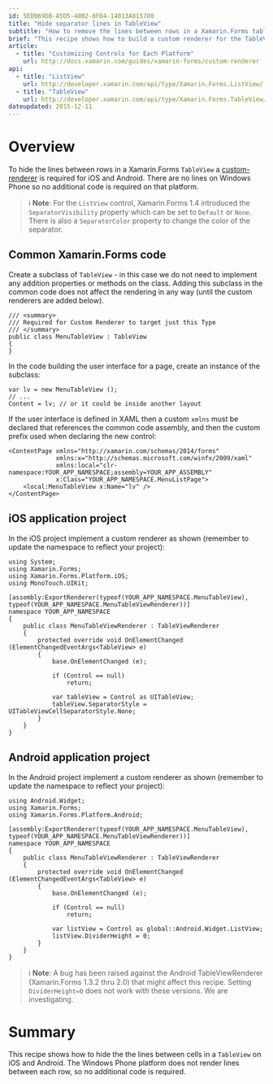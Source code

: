 ```yaml
---
id: 5EDB69DB-A5D5-40B2-8FD4-14013A815700
title: "Hide separator lines in TableView"
subtitle: "How to remove the lines between rows in a Xamarin.Forms table view"
brief: "This recipe shows how to build a custom renderer for the TableView to hide the lines between each cell on iOS and Android."
article:
  - title: "Customizing Controls for Each Platform" 
    url: http://docs.xamarin.com/guides/xamarin-forms/custom-renderer
api:
  - title: "ListView" 
    url: http://developer.xamarin.com/api/type/Xamarin.Forms.ListView/
  - title: "TableView" 
    url: http://developer.xamarin.com/api/type/Xamarin.Forms.TableView/
dateupdated: 2015-12-11
---
```


# Overview

To hide the lines between rows in a Xamarin.Forms `TableView` a [custom-renderer](http://developer.xamarin.com/guides/xamarin-forms/custom-renderer)  is required for iOS and Android. There are no lines on Windows Phone so no additional code is required on that platform.

> ℹ️ **Note**: For the `ListView` control, Xamarin.Forms 1.4 introduced the `SeparatorVisibility` property which can be set to `Default` or `None`. There is also a `SeparatorColor` property to change the color of the separator.

## Common Xamarin.Forms code

Create a subclass of `TableView` - in this case we do not need to implement any addition properties or methods on the class. Adding this subclass in the common code does not affect the rendering in any way (until the custom renderers are added below).


```
/// <summary>
/// Required for Custom Renderer to target just this Type
/// </summary>
public class MenuTableView : TableView
{
}
```

In the code building the user interface for a page, create an instance of the subclass:

```
var lv = new MenuTableView ();
// ...
Content = lv; // or it could be inside another layout
```

If the user interface is defined in XAML then a custom `xmlns` must be declared that references the common code assembly, and then the custom prefix used when declaring the new control:

```
<ContentPage xmlns="http://xamarin.com/schemas/2014/forms"
             xmlns:x="http://schemas.microsoft.com/winfx/2009/xaml"
             xmlns:local="clr-namespace:YOUR_APP_NAMESPACE;assembly=YOUR_APP_ASSEMBLY"
             x:Class="YOUR_APP_NAMESPACE.MenuListPage">
    <local:MenuTableView x:Name="lv" />
</ContentPage>
```


## iOS application project

In the iOS project implement a custom renderer as shown (remember to update the namespace to reflect your project):

```
using System;
using Xamarin.Forms;
using Xamarin.Forms.Platform.iOS;
using MonoTouch.UIKit;

[assembly:ExportRenderer(typeof(YOUR_APP_NAMESPACE.MenuTableView), typeof(YOUR_APP_NAMESPACE.MenuTableViewRenderer))]
namespace YOUR_APP_NAMESPACE
{
	public class MenuTableViewRenderer : TableViewRenderer
	{
		protected override void OnElementChanged (ElementChangedEventArgs<TableView> e)
		{
			base.OnElementChanged (e);

			if (Control == null)
				return;

			var tableView = Control as UITableView;
			tableView.SeparatorStyle = UITableViewCellSeparatorStyle.None;
		}
	}
}
```


## Android application project

In the Android project implement a custom renderer as shown (remember to update the namespace to reflect your project):

```
using Android.Widget;
using Xamarin.Forms;
using Xamarin.Forms.Platform.Android;

[assembly:ExportRenderer(typeof(YOUR_APP_NAMESPACE.MenuTableView), typeof(YOUR_APP_NAMESPACE.MenuTableViewRenderer))]
namespace YOUR_APP_NAMESPACE
{
	public class MenuTableViewRenderer : TableViewRenderer
	{
		protected override void OnElementChanged (ElementChangedEventArgs<TableView> e)
		{
			base.OnElementChanged (e);

			if (Control == null)
				return;

			var listView = Control as global::Android.Widget.ListView;
			listView.DividerHeight = 0;
		}
	}
}
```

> ℹ️ **Note**: A bug has been raised against the Android TableViewRenderer (Xamarin.Forms 1.3.2 thru 2.0) that might affect this recipe. Setting `DividerHeight=0` does not work with these versions. We are investigating.

# Summary

This recipe shows how to hide the the lines between cells in a `TableView` on iOS and Android. The Windows Phone platform does not render lines between each row, so no additional code is required.

